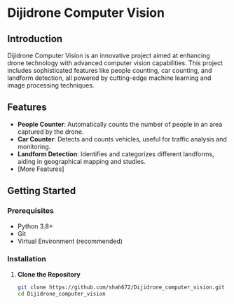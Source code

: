 # Dijidrone Computer Vision

## Introduction
Dijidrone Computer Vision is an innovative project aimed at enhancing drone technology with advanced computer vision capabilities. This project includes sophisticated features like people counting, car counting, and landform detection, all powered by cutting-edge machine learning and image processing techniques.

## Features
- **People Counter**: Automatically counts the number of people in an area captured by the drone.
- **Car Counter**: Detects and counts vehicles, useful for traffic analysis and monitoring.
- **Landform Detection**: Identifies and categorizes different landforms, aiding in geographical mapping and studies.
- [More Features]

## Getting Started

### Prerequisites
- Python 3.8+
- Git
- Virtual Environment (recommended)

### Installation

1. **Clone the Repository**
   ```bash
   git clone https://github.com/shah672/Dijidrone_computer_vision.git
   cd Dijidrone_computer_vision
